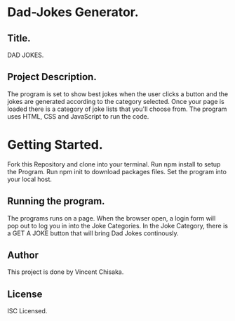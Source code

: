 # Dad-Jokes Generator.

## Title.
DAD JOKES.

## Project Description.
The program is set to show best jokes when the user clicks a button and the jokes are generated according to the category selected.
Once your page is loaded there is a category of joke lists that you'll choose from. The program uses HTML, CSS and JavaScript to run the code.

# Getting Started.
Fork this Repository and clone into your terminal. Run npm install to setup the Program. Run npm init to download packages files. Set the program into your local host.

## Running the program.
The programs runs on a page. When the browser open, a login form will pop out to log you in into the Joke Categories. In the Joke Category, there is a GET A JOKE button that will bring Dad Jokes continously.

## Author
This project is done by Vincent Chisaka.

## License
ISC Licensed.
